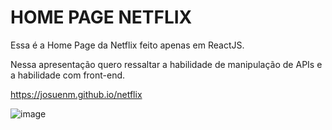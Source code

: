 # HOME PAGE NETFLIX

Essa é a Home Page da Netflix feito apenas em ReactJS.

Nessa apresentação quero ressaltar a habilidade de manipulação de APIs e a habilidade com front-end.

https://josuenm.github.io/netflix


![image](https://user-images.githubusercontent.com/83486074/131726947-1ed50736-e059-43b7-a460-863c401e983e.png)
